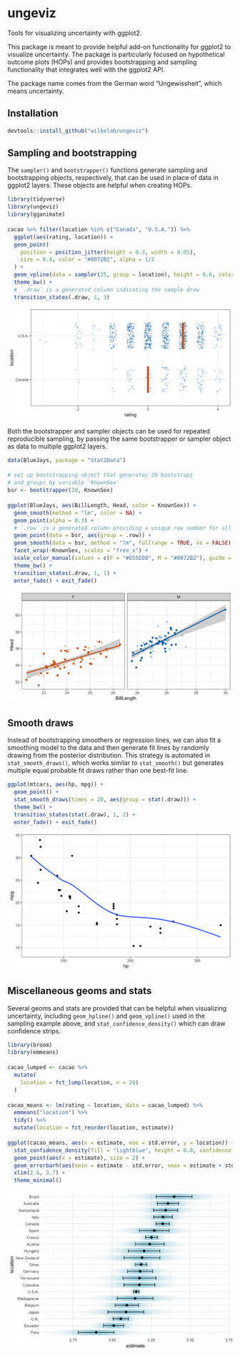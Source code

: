 
<!-- README.md is generated from README.Rmd. Please edit that file -->

# ungeviz

Tools for visualizing uncertainty with ggplot2.

This package is meant to provide helpful add-on functionality for
ggplot2 to visualize uncertainty. The package is particularly focused on
hypothetical outcome plots (HOPs) and provides bootstrapping and
sampling functionality that integrates well with the ggplot2 API.

The package name comes from the German word “Ungewissheit”, which means
uncertainty.

## Installation

``` r
devtools::install_github("wilkelab/ungeviz")
```

## Sampling and bootstrapping

The `sampler()` and `bootstrapper()` functions generate sampling and
bootstrapping objects, respectively, that can be used in place of data
in ggplot2 layers. These objects are helpful when creating HOPs.

``` r
library(tidyverse)
library(ungeviz)
library(gganimate)

cacao %>% filter(location %in% c("Canada", "U.S.A.")) %>%
  ggplot(aes(rating, location)) +
  geom_point(
    position = position_jitter(height = 0.3, width = 0.05), 
    size = 0.4, color = "#0072B2", alpha = 1/2
  ) +
  geom_vpline(data = sampler(25, group = location), height = 0.6, color = "#D55E00") +
  theme_bw() + 
  # `.draw` is a generated column indicating the sample draw
  transition_states(.draw, 1, 3)
```

![](man/figures/README-cacao-samples-anim-1.gif)<!-- -->

Both the bootstrapper and sampler objects can be used for repeated
reproducible sampling, by passing the same bootstrapper or sampler
object as data to multiple ggplot2 layers.

``` r
data(BlueJays, package = "Stat2Data")

# set up bootstrapping object that generates 20 bootstraps
# and groups by variable `KnownSex`
bsr <- bootstrapper(20, KnownSex)

ggplot(BlueJays, aes(BillLength, Head, color = KnownSex)) +
  geom_smooth(method = "lm", color = NA) +
  geom_point(alpha = 0.3) +
  # `.row` is a generated column providing a unique row number for all rows
  geom_point(data = bsr, aes(group = .row)) +
  geom_smooth(data = bsr, method = "lm", fullrange = TRUE, se = FALSE) +
  facet_wrap(~KnownSex, scales = "free_x") +
  scale_color_manual(values = c(F = "#D55E00", M = "#0072B2"), guide = "none") +
  theme_bw() +
  transition_states(.draw, 1, 1) + 
  enter_fade() + exit_fade()
```

![](man/figures/README-bluejays-lm-anim-1.gif)<!-- -->

## Smooth draws

Instead of bootstrapping smoothers or regression lines, we can also fit
a smoothing model to the data and then generate fit lines by randomly
drawing from the posterior distribution. This strategy is automated in
`stat_smooth_draws()`, which works similar to `stat_smooth()` but
generates multiple equal probable fit draws rather than one best-fit
line.

``` r
ggplot(mtcars, aes(hp, mpg)) + 
  geom_point() +
  stat_smooth_draws(times = 20, aes(group = stat(.draw))) + 
  theme_bw() +
  transition_states(stat(.draw), 1, 2) +
  enter_fade() + exit_fade()
```

![](man/figures/README-mtcars-smooth-anim-1.gif)<!-- -->

## Miscellaneous geoms and stats

Several geoms and stats are provided that can be helpful when
visualizing uncertainty, including `geom_hpline()` and `geom_vpline()`
used in the sampling example above, and `stat_confidence_density()`
which can draw confidence strips.

``` r
library(broom)
library(emmeans)

cacao_lumped <- cacao %>%
  mutate(
    location = fct_lump(location, n = 20)
  )
  
cacao_means <- lm(rating ~ location, data = cacao_lumped) %>%
  emmeans("location") %>%
  tidy() %>%
  mutate(location = fct_reorder(location, estimate))

ggplot(cacao_means, aes(x = estimate, moe = std.error, y = location)) +
  stat_confidence_density(fill = "lightblue", height = 0.8, confidence = 0.68) +
  geom_point(aes(x = estimate), size = 2) +
  geom_errorbarh(aes(xmin = estimate - std.error, xmax = estimate + std.error), height = 0.5) +
  xlim(2.6, 3.7) +
  theme_minimal()
```

![](man/figures/README-cacao-means-1.png)<!-- -->
